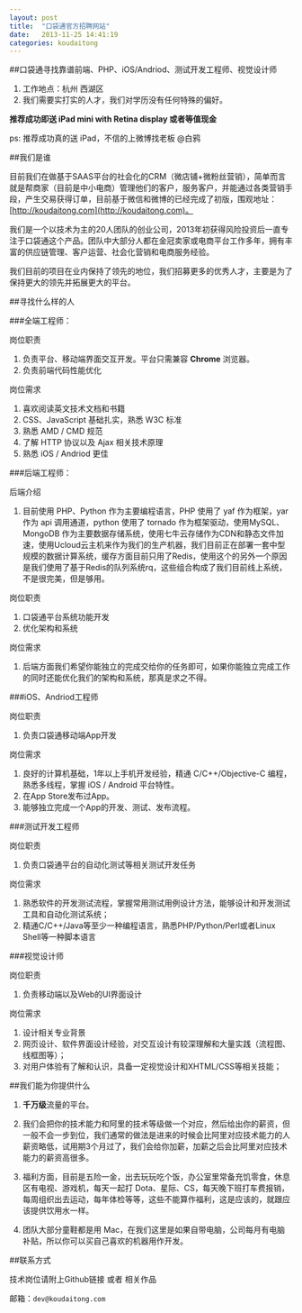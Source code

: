 ```yaml
---
layout: post
title:  "口袋通官方招聘网站"
date:   2013-11-25 14:41:19
categories: koudaitong
---
```


##口袋通寻找靠谱前端、PHP、iOS/Andriod、测试开发工程师、视觉设计师

1. 工作地点：杭州 西湖区
2. 我们需要实打实的人才，我们对学历没有任何特殊的偏好。

**推荐成功即送 iPad mini with Retina display 或者等值现金**

ps: 推荐成功真的送 iPad，不信的上微博找老板 @白鸦

##我们是谁

目前我们在做基于SAAS平台的社会化的CRM（微店铺+微粉丝营销），简单而言就是帮商家（目前是中小电商）管理他们的客户，服务客户，并能通过各类营销手段，产生交易获得订单，目前基于微信和微博的已经完成了初版，围观地址： [http://koudaitong.com](http://koudaitong.com)。

我们是一个以技术为主的20人团队的创业公司，2013年初获得风险投资后一直专注于口袋通这个产品。团队中大部分人都在金冠卖家或电商平台工作多年，拥有丰富的供应链管理、客户运营、社会化营销和电商服务经验。

我们目前的项目在业内保持了领先的地位，我们招募更多的优秀人才，主要是为了保持更大的领先并拓展更大的平台。

##寻找什么样的人

###全端工程师：

岗位职责

1. 负责平台、移动端界面交互开发。平台只需兼容 **Chrome** 浏览器。
2. 负责前端代码性能优化

岗位需求

1. 喜欢阅读英文技术文档和书籍
2. CSS、JavaScript 基础扎实，熟悉 W3C 标准
3. 熟悉 AMD / CMD 规范
4. 了解 HTTP 协议以及 Ajax 相关技术原理
5. 熟悉 iOS / Andriod 更佳

###后端工程师：

后端介绍

1. 目前使用 PHP、Python 作为主要编程语言，PHP 使用了 yaf 作为框架，yar 作为 api 调用通道，python 使用了 tornado 作为框架驱动，使用MySQL、MongoDB 作为主要数据存储系统，使用七牛云存储作为CDN和静态文件加速，使用Ucloud云主机来作为我们的生产机器，我们目前正在部署一套中型规模的数据计算系统，缓存方面目前只用了Redis，使用这个的另外一个原因是我们使用了基于Redis的队列系统rq，这些组合构成了我们目前线上系统，不是很完美，但是够用。

岗位职责

1. 口袋通平台系统功能开发
2. 优化架构和系统

岗位需求

1. 后端方面我们希望你能独立的完成交给你的任务即可，如果你能独立完成工作的同时还能优化我们的架构和系统，那真是求之不得。

###iOS、Andriod工程师

岗位职责

1. 负责口袋通移动端App开发

岗位需求

1. 良好的计算机基础，1年以上手机开发经验，精通 C/C++/Objective-C 编程，熟悉多线程，掌握 iOS / Android 平台特性。
2. 在App Store发布过App。
3. 能够独立完成一个App的开发、测试、发布流程。

###测试开发工程师

岗位职责

1. 负责口袋通平台的自动化测试等相关测试开发任务

岗位需求

1. 熟悉软件的开发测试流程，掌握常用测试用例设计方法，能够设计和开发测试工具和自动化测试系统；
2. 精通C/C++/Java等至少一种编程语言，熟悉PHP/Python/Perl或者Linux Shell等一种脚本语言

###视觉设计师

岗位职责

1. 负责移动端以及Web的UI界面设计

岗位需求

1. 设计相关专业背景
2. 网页设计、软件界面设计经验，对交互设计有较深理解和大量实践（流程图、线框图等）；
3. 对用户体验有了解和认识，具备一定视觉设计和XHTML/CSS等相关技能；


##我们能为你提供什么

1. **千万级**流量的平台。

2. 我们会把你的技术能力和阿里的技术等级做一个对应，然后给出你的薪资，但一般不会一步到位，我们通常的做法是进来的时候会比阿里对应技术能力的人薪资略低，试用期3个月过了，我们会给你加薪，加薪之后会比阿里对应技术能力的薪资高很多。

3. 福利方面，目前是五险一金，出去玩玩吃个饭，办公室里常备充饥零食，休息区有电视、游戏机，每天一起打 Dota、星际、CS，每天晚下班打车费报销，每周组织出去运动，每年体检等等，这些不能算作福利，这是应该的，就跟应该提供饮用水一样。

4. 团队大部分童鞋都是用 Mac，在我们这里是如果自带电脑，公司每月有电脑补贴，所以你可以买自己喜欢的机器用作开发。

##联系方式

技术岗位请附上Github链接 或者 相关作品

邮箱：`dev@koudaitong.com`
